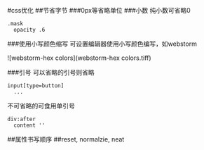 #css优化
##节省字节
###0px等省略单位
###小数
纯小数可省略0

```
.mask
  opacity .6
```
###使用小写颜色缩写
可设置编辑器使用小写颜色编写，如webstorm

![webstorm-hex colors](webstorm-hex colors.tiff)

###引号
可以省略的引号则省略

```
input[type=button]
  ...
```
不可省略的可食用单引号

```
div:after
  content ''
```

##属性书写顺序
##reset, normalzie, neat

